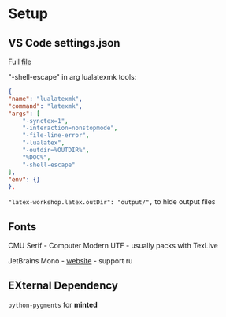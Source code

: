 # Setup
## VS Code settings.json

Full [file](.vscode/settings.json)

"-shell-escape" in arg lualatexmk tools:

```json
{
"name": "lualatexmk",
"command": "latexmk",
"args": [
    "-synctex=1",
    "-interaction=nonstopmode",
    "-file-line-error",
    "-lualatex",
    "-outdir=%OUTDIR%",
    "%DOC%",
    "-shell-escape"
],
"env": {}
},
```

`"latex-workshop.latex.outDir": "output/",` to hide output files

## Fonts

CMU Serif - Computer Modern UTF - usually packs with TexLive

JetBrains Mono - [website](https://www.jetbrains.com/lp/mono/) - support ru

## EXternal Dependency

`python-pygments` for **minted**